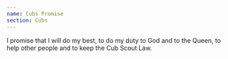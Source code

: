 ```yaml
---
name: Cubs Promise
section: Cubs
---
```

I promise that I will do my best,
to do my duty to God and to the Queen,
to help other people and to keep the Cub Scout Law.